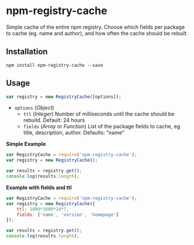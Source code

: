 # npm-registry-cache
Simple cache of the entire npm registry. Choose which fields per package to cache (eg. name and author), and how often the cache should be rebuilt.

## Installation
```
npm install npm-registry-cache --save
```

## Usage

```js
var registry = new RegistryCache([options]);
```

 - `options` (_Object_)
 	- `ttl` (_Integer_) Number of milliseconds until the cache should be rebuild. Default: 24 hours
 	- `fields` (_Array_ or _Function_) List of the package fields to cache, eg title, description, author. Defaults: "name"

**Simple Example**
```js
var RegistryCache = require('npm-registry-cache');
var registry = new RegistryCache();

var results = registry.get();
console.log(results.length);
```

**Example with fields and ttl**
```js
var RegistryCache = require('npm-registry-cache');
var registry = new RegistryCache({
	ttl: 1000*3600*24*7,
	fields: ['name', 'version', 'homepage']
});

var results = registry.get();
console.log(results.length);
```
